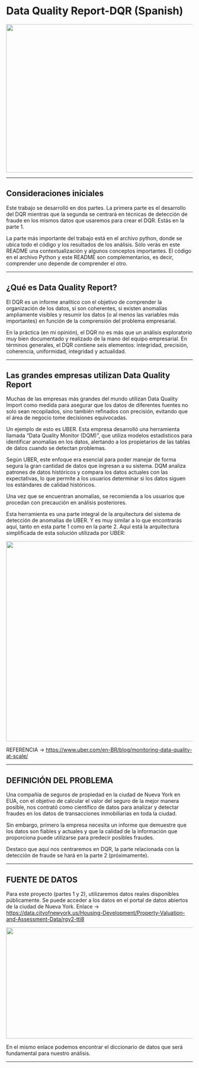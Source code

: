 # Data Quality Report-DQR (Spanish)


<p align="center">
  <img width="1200" height="400" src="https://github.com/EricPassosScience/DQR_Data_Quality_Report-Part_1/assets/97414922/3d7d5406-21f8-4c76-aab4-11a34b9a56ef">
</p>

***********************

## Consideraciones iniciales
Este trabajo se desarrolló en dos partes. La primera parte es el desarrollo del DQR mientras que la segunda se centrará en técnicas de detección de fraude en los mismos datos que usaremos para crear el DQR. Estás en la parte 1.

La parte más importante del trabajo está en el archivo python, donde se ubica todo el código y los resultados de los análisis. Sólo verás en este README una contextualización y algunos conceptos importantes. El código en el archivo Python y este README son complementarios, es decir, comprender uno depende de comprender el otro.

******************************

## ¿Qué es Data Quality Report?
El DQR es un informe analítico con el objetivo de comprender la organización de los datos, si son coherentes, si existen anomalías ampliamente visibles y resumir los datos (o al menos las variables más importantes) en función de la comprensión del problema empresarial.

En la práctica (en mi opinión), el DQR no es más que un análisis exploratorio muy bien documentado y realizado de la mano del equipo empresarial. En términos generales, el DQR contiene seis elementos: integridad, precisión, coherencia, uniformidad, integridad y actualidad.

*********************************

## Las grandes empresas utilizan Data Quality Report
Muchas de las empresas más grandes del mundo utilizan Data Quality Import como medida para asegurar que los datos de diferentes fuentes no solo sean recopilados, sino también refinados con precisión, evitando que el área de negocio tome decisiones equivocadas.

Un ejemplo de esto es UBER. Esta empresa desarrolló una herramienta llamada “Data Quality Monitor (DQM)”, que utiliza modelos estadísticos para identificar anomalías en los datos, alertando a los propietarios de las tablas de datos cuando se detectan problemas.

Según UBER, este enfoque era esencial para poder manejar de forma segura la gran cantidad de datos que ingresan a su sistema.
DQM analiza patrones de datos históricos y compara los datos actuales con las expectativas, lo que permite a los usuarios determinar si los datos siguen los estándares de calidad históricos.

Una vez que se encuentran anomalías, se recomienda a los usuarios que procedan con precaución en análisis posteriores.

Esta herramienta es una parte integral de la arquitectura del sistema de detección de anomalías de UBER. Y es muy similar a lo que encontrarás aquí, tanto en esta parte 1 como en la parte 2.
Aquí está la arquitectura simplificada de esta solución utilizada por UBER:

<p align="center">
  <img width="980" height="540" src="https://github.com/EricPassosScience/DQR_Data_Quality_Report-Part_1/assets/97414922/897119cc-5125-4367-82c7-054181a51f3e/imagem_2023-10-19_002240647.png">
</p>

REFERENCIA -> https://www.uber.com/en-BR/blog/monitoring-data-quality-at-scale/ 
********************************************

## DEFINICIÓN DEL PROBLEMA
Una compañía de seguros de propiedad en la ciudad de Nueva York en EUA, con el objetivo de calcular el valor del seguro de la mejor manera posible, nos contrató como científico de datos para analizar y detectar fraudes en los datos de transacciones inmobiliarias en toda la ciudad.

Sin embargo, primero la empresa necesita un informe que demuestre que los datos son fiables y actuales y que la calidad de la información que proporciona puede utilizarse para predecir posibles fraudes.

Destaco que aquí nos centraremos en DQR, la parte relacionada con la detección de fraude se hará en la parte 2 (próximamente).

*************************************************

## FUENTE DE DATOS
Para este proyecto (partes 1 y 2), utilizaremos datos reales disponibles públicamente. Se puede acceder a los datos en el portal de datos abiertos de la ciudad de Nueva York. Enlace -> https://data.cityofnewyork.us/Housing-Development/Property-Valuation-and-Assessment-Data/rgy2-tti8

<p align="center">
  <img width="1100" height="300" src="https://github.com/EricPassosScience/DQR_Data_Quality_Report-Part_1/assets/97414922/a0451d6b-03c5-43e3-a33b-09d26af2cd81/imagem_2023-10-20_220325472.png">
</p>

En el mismo enlace podemos encontrar el diccionario de datos que será fundamental para nuestro análisis.
********************************************
